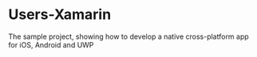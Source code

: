 # Users-Xamarin
The sample project, showing how to develop a native cross-platform app for iOS, Android and UWP 
